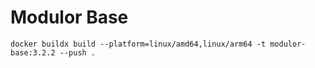 # Modulor Base

```
docker buildx build --platform=linux/amd64,linux/arm64 -t modulor-base:3.2.2 --push .
```
